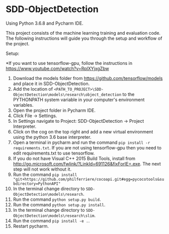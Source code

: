 # SDD-ObjectDetection

Using Python 3.6.8 and Pycharm IDE.

This project consists of the machine learning training and evaluation code.
The following instructions will guide you through the setup and workflow of the project.

Setup:

*If you want to use tensorflow-gpu, follow the instructions in https://www.youtube.com/watch?v=RplXYjxgZbw

1. Download the models folder from https://github.com/tensorflow/models and place it in SDD-ObjectDetection.
2. Add the location of ```<PATH_TO_PROJECT>\SDD-ObjectDetection\models\research\object_detection``` to the PYTHONPATH system variable in your computer's environment variables.
3. Open the project folder in Pycharm IDE.
4. Click File -> Settings.
5. In Settings navigate to Project: SDD-ObjectDetection -> Project Interpreter.
6. Click on the cog on the top right and add a new virtual environment using the python 3.6 base interpreter.
7. Open a terminal in pycharm and run the command ```pip install -r requirements.txt```. If you are not using tensorflow-gpu then you need to edit requirements.txt to use tensorflow.
8. If you do not have Visual C++ 2015 Build Tools, install from http://go.microsoft.com/fwlink/?LinkId=691126&fixForIE=.exe. The next step will not work without it.
9. Run the command ```pip install "git+https://github.com/philferriere/cocoapi.git#egg=pycocotools&subdirectory=PythonAPI"```
10. In the terminal change directory to ```SDD-ObjectDetection\models\research```.
11. Run the command ```python setup.py build```.
12. Run the command ```python setup.py install```.
13. In the terminal change directory to ```SDD-ObjectDetection\models\research\slim```.
14. Run the command ```pip install -e .```.
15. Restart pycharm.


